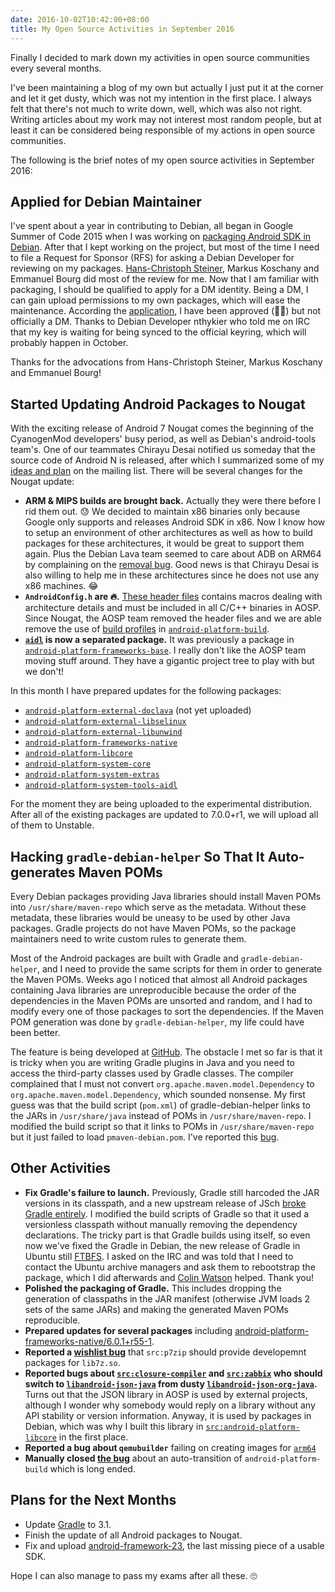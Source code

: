 ```yaml
---
date: 2016-10-02T10:42:00+08:00
title: My Open Source Activities in September 2016
---
```


Finally I decided to mark down my activities in open source communities every several months.

I've been maintaining a blog of my own but actually I just put it at the corner and let it get dusty, which was not my intention in the first place. I always felt that there's not much to write down, well, which was also not right. Writing articles about my work may not interest most random people, but at least it can be considered being responsible of my actions in open source communities.

The following is the brief notes of my open source activities in September 2016:

## Applied for Debian Maintainer

I've spent about a year in contributing to Debian, all began in Google Summer of Code 2015 when I was working on [packaging Android SDK in Debian](https://wiki.debian.org/SummerOfCode2015/StudentApplications/KaichungYan). After that I kept working on the project, but most of the time I need to file a Request for Sponsor (RFS) for asking a Debian Developer for reviewing on my packages. [Hans-Christoph Steiner](https://wiki.debian.org/HansChristophSteiner), Markus Koschany and Emmanuel Bourg did most of the review for me. Now that I am familiar with packaging, I should be qualified to apply for a DM identity. Being a DM, I can gain upload permissions to my own packages, which will ease the maintenance. According the [application](https://nm.debian.org/process/83), I have been approved (🎉🎊) but not officially a DM. Thanks to Debian Developer nthykier who told me on IRC that my key is waiting for being synced to the official keyring, which will probably happen in October.

Thanks for the advocations from Hans-Christoph Steiner, Markus Koschany and Emmanuel Bourg!

## Started Updating Android Packages to Nougat

With the exciting release of Android 7 Nougat comes the beginning of the CyanogenMod developers' busy period, as well as Debian's android-tools team's. One of our teammates Chirayu Desai notified us someday that the source code of Android N is released, after which I summarized some of my [ideas and plan](https://lists.alioth.debian.org/pipermail/android-tools-devel/2016q3/001740.html) on the mailing list. There will be several changes for the Nougat update:

  * **ARM & MIPS builds are brought back.** Actually they were there before I rid them out. 😓 We decided to maintain x86 binaries only because Google only supports and releases Android SDK in x86. Now I know how to setup an environment of other architectures as well as how to build packages for these architectures, it would be great to support them again. Plus the Debian Lava team seemed to care about ADB on ARM64 by complaining on the [removal bug](https://bugs.debian.org/cgi-bin/bugreport.cgi?bug=817). Good news is that Chirayu Desai is also willing to help me in these architectures since he does not use any x86 machines. 😂
  * **`AndroidConfig.h` are 🔥.** [These header files](https://android.googlesource.com/platform/build/+/android-6.0.1_r68/core/combo/include/arch) contains macros dealing with architecture details and must be included in all C/C++ binaries in AOSP. Since Nougat, the AOSP team removed the header files and we are able remove the use of [build profiles](https://wiki.debian.org/BuildProfileSpec) in [`android-platform-build`](https://tracker.debian.org/pkg/android-platform-build).
  * **[`aidl`](https://tracker.debian.org/pkg/android-platform-system-tools-aidl) is now a separated package.** It was previously a package in [`android-platform-frameworks-base`](https://android.googlesource.com/platform/frameworks/base/+/android-6.0.1_r68/tools/aidl). I really don't like the AOSP team moving stuff around. They have a gigantic project tree to play with but we don't!

In this month I have prepared updates for the following packages:

  * [`android-platform-external-doclava`](https://tracker.debian.org/pkg/android-platform-external-doclava) (not yet uploaded)
  * [`android-platform-external-libselinux`](https://lists.alioth.debian.org/pipermail/android-tools-devel/2016q3/001873.html)
  * [`android-platform-external-libunwind`](https://lists.alioth.debian.org/pipermail/android-tools-devel/2016q3/001883.html)
  * [`android-platform-frameworks-native`](https://tracker.debian.org/news/799608)
  * [`android-platform-libcore`](https://lists.alioth.debian.org/pipermail/android-tools-devel/2016q3/001889.html)
  * [`android-platform-system-core`](https://lists.alioth.debian.org/pipermail/android-tools-devel/2016q3/001896.html)
  * [`android-platform-system-extras`](https://lists.alioth.debian.org/pipermail/android-tools-devel/2016q3/001914.html)
  * [`android-platform-system-tools-aidl`](https://lists.alioth.debian.org/pipermail/android-tools-devel/2016q3/001929.html)

For the moment they are being uploaded to the experimental distribution. After all of the existing packages are updated to 7.0.0+r1, we will upload all of them to Unstable.

## Hacking `gradle-debian-helper` So That It Auto-generates Maven POMs

Every Debian packages providing Java libraries should install Maven POMs into `/usr/share/maven-repo` which serve as the metadata. Without these metadata, these libraries would be uneasy to be used by other Java packages. Gradle projects do not have Maven POMs, so the package maintainers need to write custom rules to generate them.

Most of the Android packages are built with Gradle and `gradle-debian-helper`, and I need to provide the same scripts for them in order to generate the Maven POMs. Weeks ago I noticed that almost all Android packages containing Java libraries are unreproducible because the order of the dependencies in the Maven POMs are unsorted and random, and I had to modify every one of those packages to sort the dependencies. If the Maven POM generation was done by `gradle-debian-helper`, my life could have been better.

The feature is being developed at [GitHub](https://github.com/seamlik/gradle-debian-helper/tree/debian-pom-generation). The obstacle I met so far is that it is tricky when you are writing Gradle plugins in Java and you need to access the third-party classes used by Gradle classes. The compiler complained that I must not convert `org.apache.maven.model.Dependency` to `org.apache.maven.model.Dependency`, which sounded nonsense. My first guess was that the build script (`pom.xml`) of gradle-debian-helper links to the JARs in `/usr/share/java` instead of POMs in `/usr/share/maven-repo`. I modified the build script so that it links to POMs in `/usr/share/maven-repo` but it just failed to load `pmaven-debian.pom`. I've reported this [bug](https://bugs.debian.org/837882).

## Other Activities

  * **Fix Gradle's failure to launch.** Previously, Gradle still harcoded the JAR versions in its classpath, and a new upstream release of JSch [broke Gradle entirely](https://bugs.debian.org/836391). I modified the build scripts of Gradle so that it used a versionless classpath without manually removing the dependency declarations. The tricky part is that Gradle builds using itself, so even now we've fixed the Gradle in Debian, the new release of Gradle in Ubuntu still [FTBFS](https://bugs.launchpad.net/ubuntu/+source/gradle/+bug/1622550). I asked on the IRC and was told that I need to contact the Ubuntu archive managers and ask them to rebootstrap the package, which I did afterwards and [Colin Watson](https://launchpad.net/~cjwatson) helped. Thank you!
  * **Polished the packaging of Gradle.** This includes dropping the generation of classpaths in the JAR manifest (otherwise JVM loads 2 sets of the same JARs) and making the generated Maven POMs reproducible.
  * **Prepared updates for several packages** including [android-platform-frameworks-native/6.0.1+r55-1](https://lists.alioth.debian.org/pipermail/android-tools-devel/2016q3/001749.html).
  * **Reported a [wishlist bug](https://bugs.debian.org/837873)** that `src:p7zip` should provide developemnt packages for `lib7z.so`.
  * **Reported bugs about [`src:closure-compiler`](https://bugs.debian.org/838033) and [`src:zabbix`](https://bugs.debian.org/838034) who should switch to [`libandroid-json-java`](https://packages.debian.org/libandroid-json-java) from dusty [`libandroid-json-org-java`](https://packages.debian.org/libandroid-json-java).** Turns out that the JSON library in AOSP is used by external projects, although I wonder why somebody would reply on a library without any API stability or version information. Anyway, it is used by packages in Debian, which was why I built this library in [`src:android-platform-libcore`](https://tracker.debian.org/pkg/android-platform-libcore) in the first place.
  * **Reported a bug about `qemubuilder`** failing on creating images for [`arm64`](https://bugs.debian.org/838753)
  * **Manually closed [the bug](https://bugs.debian.org/816083)** about an auto-transition of `android-platform-build` which is long ended.

## Plans for the Next Months

  * Update [Gradle](https://tracker.debian.org/pkg/gradle) to 3.1.
  * Finish the update of all Android packages to Nougat.
  * Fix and upload [android-framework-23](https://anonscm.debian.org/cgit/android-tools/android-framework-23.git), the last missing piece of a usable SDK.

Hope I can also manage to pass my exams after all these. 🙄
